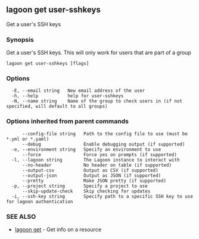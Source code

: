 ## lagoon get user-sshkeys

Get a user's SSH keys

### Synopsis

Get a user's SSH keys. This will only work for users that are part of a group

```
lagoon get user-sshkeys [flags]
```

### Options

```
  -E, --email string   New email address of the user
  -h, --help           help for user-sshkeys
  -N, --name string    Name of the group to check users in (if not specified, will default to all groups)
```

### Options inherited from parent commands

```
      --config-file string   Path to the config file to use (must be *.yml or *.yaml)
      --debug                Enable debugging output (if supported)
  -e, --environment string   Specify an environment to use
      --force                Force yes on prompts (if supported)
  -l, --lagoon string        The Lagoon instance to interact with
      --no-header            No header on table (if supported)
      --output-csv           Output as CSV (if supported)
      --output-json          Output as JSON (if supported)
      --pretty               Make JSON pretty (if supported)
  -p, --project string       Specify a project to use
      --skip-update-check    Skip checking for updates
  -i, --ssh-key string       Specify path to a specific SSH key to use for lagoon authentication
```

### SEE ALSO

* [lagoon get](lagoon_get.md)	 - Get info on a resource

